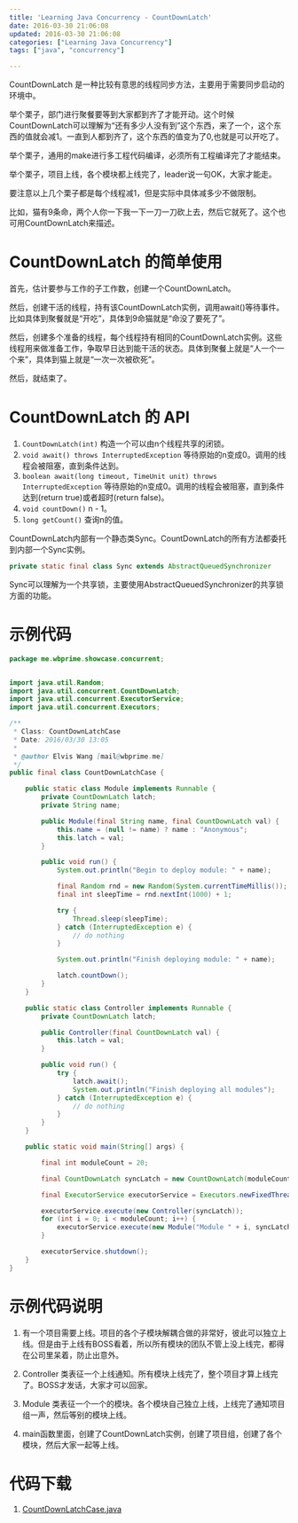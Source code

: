 ```yaml
---
title: 'Learning Java Concurrency - CountDownLatch'
date: 2016-03-30 21:06:08
updated: 2016-03-30 21:06:08
categories: ["Learning Java Concurrency"]
tags: ["java", "concurrency"]

---
```


CountDownLatch 是一种比较有意思的线程同步方法，主要用于需要同步启动的环境中。

举个栗子，部门进行聚餐要等到大家都到齐了才能开动。这个时候CountDownLatch可以理解为“还有多少人没有到”这个东西，来了一个，这个东西的值就会减1。一直到人都到齐了，这个东西的值变为了0,也就是可以开吃了。

举个栗子，通用的make进行多工程代码编译，必须所有工程编译完了才能结束。

举个栗子，项目上线，各个模块都上线完了，leader说一句OK，大家才能走。

要注意以上几个栗子都是每个线程减1，但是实际中具体减多少不做限制。

比如，猫有9条命，两个人你一下我一下一刀一刀砍上去，然后它就死了。这个也可用CountDownLatch来描述。

<!-- more -->

# CountDownLatch 的简单使用

首先，估计要参与工作的子工作数，创建一个CountDownLatch。

然后，创建干活的线程，持有该CountDownLatch实例，调用await()等待事件。比如具体到聚餐就是“开吃”，具体到9命猫就是“命没了要死了”。

然后，创建多个准备的线程，每个线程持有相同的CountDownLatch实例。这些线程用来做准备工作，争取早日达到能干活的状态。具体到聚餐上就是“人一个一个来”，具体到猫上就是“一次一次被砍死”。

然后，就结束了。

# CountDownLatch 的 API

1. `CountDownLatch(int)`
    构造一个可以由n个线程共享的闭锁。
2. `void await() throws InterruptedException`
    等待原始的n变成0。调用的线程会被阻塞，直到条件达到。
2. `boolean await(long timeout, TimeUnit unit) throws InterruptedException`
    等待原始的n变成0。调用的线程会被阻塞，直到条件达到(return true)或者超时(return false)。
4. `void countDown()`
    n - 1。
5. `long getCount()`
    查询n的值。

CountDownLatch内部有一个静态类Sync。CountDownLatch的所有方法都委托到内部一个Sync实例。

```java
private static final class Sync extends AbstractQueuedSynchronizer
```

Sync可以理解为一个共享锁，主要使用AbstractQueuedSynchronizer的共享锁方面的功能。

# 示例代码

```java
package me.wbprime.showcase.concurrent;


import java.util.Random;
import java.util.concurrent.CountDownLatch;
import java.util.concurrent.ExecutorService;
import java.util.concurrent.Executors;

/**
 * Class: CountDownLatchCase
 * Date: 2016/03/30 13:05
 *
 * @author Elvis Wang [mail@wbprime.me]
 */
public final class CountDownLatchCase {

    public static class Module implements Runnable {
        private CountDownLatch latch;
        private String name;

        public Module(final String name, final CountDownLatch val) {
            this.name = (null != name) ? name : "Anonymous";
            this.latch = val;
        }

        public void run() {
            System.out.println("Begin to deploy module: " + name);

            final Random rnd = new Random(System.currentTimeMillis());
            final int sleepTime = rnd.nextInt(1000) + 1;

            try {
                Thread.sleep(sleepTime);
            } catch (InterruptedException e) {
                // do nothing
            }

            System.out.println("Finish deploying module: " + name);

            latch.countDown();
        }
    }

    public static class Controller implements Runnable {
        private CountDownLatch latch;

        public Controller(final CountDownLatch val) {
            this.latch = val;
        }

        public void run() {
            try {
                latch.await();
                System.out.println("Finish deploying all modules");
            } catch (InterruptedException e) {
                // do nothing
            }
        }
    }

    public static void main(String[] args) {

        final int moduleCount = 20;

        final CountDownLatch syncLatch = new CountDownLatch(moduleCount);

        final ExecutorService executorService = Executors.newFixedThreadPool(8);

        executorService.execute(new Controller(syncLatch));
        for (int i = 0; i < moduleCount; i++) {
            executorService.execute(new Module("Module " + i, syncLatch));
        }

        executorService.shutdown();
    }
}
```

# 示例代码说明

1. 有一个项目需要上线。项目的各个子模块解耦合做的非常好，彼此可以独立上线。但是由于上线有BOSS看着，所以所有模块的团队不管上没上线完，都得在公司里呆着，防止出意外。

2. Controller 类表征一个上线通知。所有模块上线完了，整个项目才算上线完了。BOSS才发话，大家才可以回家。

3. Module 类表征一个一个的模块。各个模块自己独立上线，上线完了通知项目组一声，然后等别的模块上线。

4. main函数里面，创建了CountDownLatch实例，创建了项目组，创建了各个模块，然后大家一起等上线。

# 代码下载

1. [CountDownLatchCase.java](CountDownLatchCase.java)
